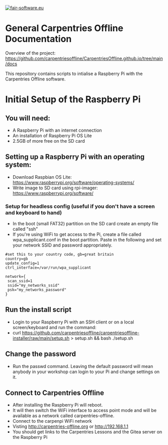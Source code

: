 [![fair-software.eu](https://img.shields.io/badge/fair--software.eu-%E2%97%8F%20%20%E2%97%8F%20%20%E2%97%8B%20%20%E2%97%8B%20%20%E2%97%8B-orange)](https://fair-software.eu)

# General Carpentries Offline Documentation
Overview of the project: https://github.com/carpentriesoffline/CarpentriesOffline.github.io/tree/main/docs

This repository contains scripts to intialise a Raspberry Pi with the Carpentries Offline software. 

# Initial Setup of the Raspberry Pi

## You will need:
* A Raspberry Pi with an internet connection
* An installation of Raspberry Pi OS Lite
* 2.5GB of more free on the SD card

## Setting up a Raspberry Pi with an operating system:
* Download Raspbian OS Lite: https://www.raspberrypi.org/software/operating-systems/
* Write image to SD card using rpi-imager: https://www.raspberrypi.org/software/

### Setup for headless config (useful if you don't have a screen and keyboard to hand)
* In the boot (small FAT32) partition on the SD card create an empty file called "ssh"
* If you're using WiFi to get access to the Pi, create a file called wpa_supplicant.conf in the boot partition. Paste in the following and set your network SSID and password appropriately.

```
#set this to your country code, gb=great britain
country=gb
update_config=1
ctrl_interface=/var/run/wpa_supplicant

network={
 scan_ssid=1
 ssid="my_networks_ssid"
 psk="my_networks_password"
}
```

## Run the install script
* Login to your Raspberry Pi with an SSH client or on a local screen/keyboard and run the command:
* curl https://github.com/carpentriesoffline/carpentriesoffline-installer/raw/main/setup.sh > setup.sh && bash ./setup.sh

## Change the password
* Run the passwd command. Leaving the default password will mean anybody in your workshop can login to your Pi and change settings on it.


## Connect to Carpentries Offline
* After installing the Raspberry Pi will reboot.
* It will then switch the WiFi interface to access point mode and will be available as a network called carpentries-offline. 
* Connect to the carpenpi WiFi network
* Visting http://carpentries-offline.org or http://192.168.1.1
* You should get links to the Carpentries Lessons and the Gitea server on the Raspberry Pi

